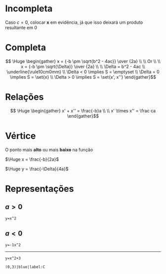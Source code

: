 # Incompleta

Caso $c = 0$, colocar **x** em evidência, já que isso deixará um produto resultante em $0$
# Completa

$$ \Huge \begin{gather} 
x = {-b \pm \sqrt{b^2 - 4ac}} \over {2a} \\
\\
Or \\
\\
x = {-b \pm \sqrt{\Delta}} \over {2a} \\
\\
\Delta = b^2 - 4ac \\
\underline{\rule10cm0mm} \\
\Delta < 0 \implies S = \emptyset \\
\Delta = 0 \implies S = \set{x} \\
\Delta > 0 \implies S = \set{x', x''}
\end{gather}$$
# Relações

$$ \Huge \begin{gather} 
x' + x'' = \frac{-b}a \\
\\
x' \times x'' = \frac ca
\end{gather}$$
# Vértice

O ponto mais **alto** ou mais **baixo** na função

$\Huge x = \frac{-b}{2a}$

$\Huge y = \frac{-\Delta}{4a}$
# Representações

## $a > 0$

```desmos-graph
y=x^2
```
## $a < 0$

```desmos-graph
y=-1x^2
```

---

```desmos-graph
y=x^2+3

(0,3)|blue|label:C
```
